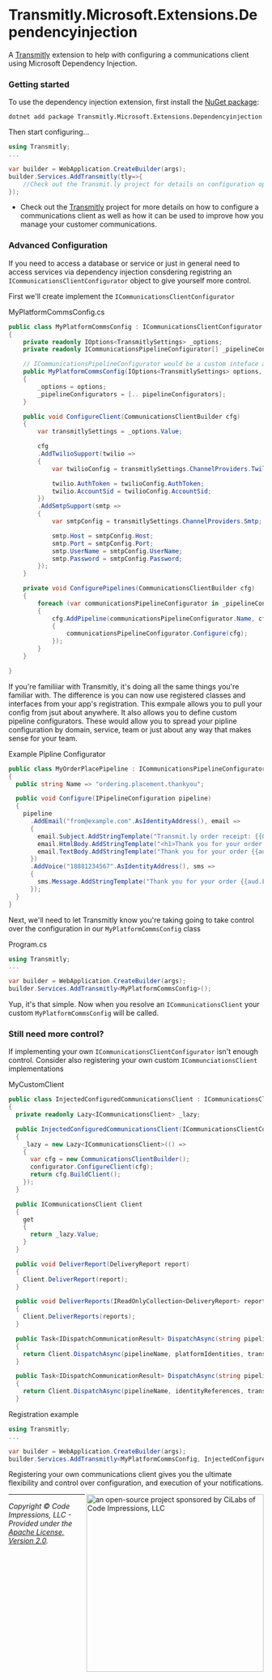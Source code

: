 # Transmitly.Microsoft.Extensions.Dependencyinjection

A [Transmitly](https://github.com/transmitly/transmitly) extension to help with configuring a communications client using Microsoft Dependency Injection.

### Getting started

To use the dependency injection extension, first install the [NuGet package](https://nuget.org/packages/transmitly.microsoft.extensions.dependencyinjection):

```shell
dotnet add package Transmitly.Microsoft.Extensions.Dependencyinjection
```

Then start configuring...

```csharp
using Transmitly;
...

var builder = WebApplication.CreateBuilder(args);
builder.Services.AddTransmitly(tly=>{
	//Check out the Transmit.ly project for details on configuration options!
});

```
* Check out the [Transmitly](https://github.com/transmitly/transmitly) project for more details on how to configure a communications client as well as how it can be used to improve how you manage your customer communications.

### Advanced Configuration
If you need to access a database or service or just in general need to access services via dependency injection consdering registring an `ICommunicationsClientConfigurator` object to give yourself more control. 

First we'll create implement the `ICommunicationsClientConfigurator`

MyPlatformCommsConfig.cs

```csharp
public class MyPlatformCommsConfig : ICommunicationsClientConfigurator
{
    private readonly IOptions<TransmitlySettings> _options;
    private readonly ICommunicationsPipelineConfigurator[] _pipelineConfigurators;

    // ICommunicationsPipelineConfigurator would be a custom inteface and you would be responsible for registering these implementations.
    public MyPlatformCommsConfig(IOptions<TransmitlySettings> options, IEnumerable<ICommunicationsPipelineConfigurator> pipelineConfigurators) 
    {
        _options = options;
        _pipelineConfigurators = [.. pipelineConfigurators];
    }

    public void ConfigureClient(CommunicationsClientBuilder cfg)
    {
        var transmitlySettings = _options.Value;

        cfg
        .AddTwilioSupport(twilio =>
        {
            var twilioConfig = transmitlySettings.ChannelProviders.Twilio;

            twilio.AuthToken = twilioConfig.AuthToken;
            twilio.AccountSid = twilioConfig.AccountSid;
        })
        .AddSmtpSupport(smtp =>
        {
            var smtpConfig = transmitlySettings.ChannelProviders.Smtp;

            smtp.Host = smtpConfig.Host;
            smtp.Port = smtpConfig.Port;
            smtp.UserName = smtpConfig.UserName;
            smtp.Password = smtpConfig.Password;
        });
    }

    private void ConfigurePipelines(CommunicationsClientBuilder cfg)
    {
        foreach (var communicationsPipelineConfigurator in _pipelineConfigurators)
        {
            cfg.AddPipeline(communicationsPipelineConfigurator.Name, cfg =>
            {
                communicationsPipelineConfigurator.Configure(cfg);
            });
        }
    }

}
```
If you're familiiar with Transmitly, it's doing all the same things you're familiar with. The difference is you can now use registered classes and interfaces from your app's registration. This exmpale allows you to pull your config from jsut about anywhere. It also allows you to define custom pipeline configurators. These would allow you to spread your pipline configuration by domain, service, team or just about any way that makes sense for your team.

Example Pipline Configurator

```csharp
public class MyOrderPlacePipeline : ICommunicationsPipelineConfigurator
{
  public string Name => "ordering.placement.thankyou";

  public void Configure(IPipelineConfiguration pipeline)
  {
    pipeline
      .AddEmail("from@example.com".AsIdentityAddress(), email =>
      {
        email.Subject.AddStringTemplate("Transmit.ly order receipt: {{OrderId}}");
        email.HtmlBody.AddStringTemplate("<h1>Thank you for your order {{aud.FirstName}}</h1><p>Totaling ${{GrandTotal}}.  Your order id is {{OrderId}}.</p>");
        email.TextBody.AddStringTemplate("Thank you for your order {{aud.FirstName}}, totaling ${{GrandTotal}} dollars.  Your order id is {{OrderId}}.");
      })
      .AddVoice("18881234567".AsIdentityAddress(), sms =>
      {
        sms.Message.AddStringTemplate("Thank you for your order {{aud.FirstName}}, totaling {{GrandTotal}} dollars.  Your order id is {{OrderId}}");
      });
  }
}

```

Next, we'll need to let Transmitly know you're taking going to take control over the configuration in our `MyPlatformCommsConfig` class

Program.cs
```csharp
using Transmitly;
...

var builder = WebApplication.CreateBuilder(args);
builder.Services.AddTransmitly<MyPlatformCommsConfig>();
```
Yup, it's that simple. Now when you resolve an `ICommunicationsClient` your custom `MyPlatformCommsConfig` will be called.



### Still need more control?
If implementing your own `ICommunicationsClientConfigurator` isn't enough control. Consider also registering your own custom `ICommunciationsClient` implementations

MyCustomClient
```csharp
public class InjectedConfiguredCommunicationsClient : ICommunicationsClient
{
  private readonly Lazy<ICommunicationsClient> _lazy;

  public InjectedConfiguredCommunicationsClient(ICommunicationsClientConfigurator configurator)
  {
    _lazy = new Lazy<ICommunicationsClient>(() =>
    {
      var cfg = new CommunicationsClientBuilder();
      configurator.ConfigureClient(cfg);
      return cfg.BuildClient();
    });
  }

  public ICommunicationsClient Client
  {
    get
    {
      return _lazy.Value;
    }
  }

  public void DeliverReport(DeliveryReport report)
  {
    Client.DeliverReport(report);
  }

  public void DeliverReports(IReadOnlyCollection<DeliveryReport> reports)
  {
    Client.DeliverReports(reports);
  }

  public Task<IDispatchCommunicationResult> DispatchAsync(string pipelineName, IReadOnlyCollection<IPlatformIdentityProfile> platformIdentities, ITransactionModel transactionalModel, IReadOnlyCollection<string> channelPreferences, string? cultureInfo = null, CancellationToken cancellationToken = default)
  {
    return Client.DispatchAsync(pipelineName, platformIdentities, transactionalModel, channelPreferences, cultureInfo, cancellationToken);
  }

  public Task<IDispatchCommunicationResult> DispatchAsync(string pipelineName, IReadOnlyCollection<IPlatformIdentityReference> identityReferences, ITransactionModel transactionalModel, IReadOnlyCollection<string> channelPreferences, string? cultureInfo = null, CancellationToken cancellationToken = default)
  {
    return Client.DispatchAsync(pipelineName, identityReferences, transactionalModel, channelPreferences, cultureInfo, cancellationToken);
  }
```


Registration example

```csharp
using Transmitly;
...

var builder = WebApplication.CreateBuilder(args);
builder.Services.AddTransmitly<MyPlatformCommsConfig, InjectedConfiguredCommunicationsClient>();
```

Registering your own communications client gives you the ultimate flexibility and control over configuration, and execution of your notifications.

<picture>
  <source media="(prefers-color-scheme: dark)" srcset="https://github.com/transmitly/transmitly/assets/3877248/524f26c8-f670-4dfa-be78-badda0f48bfb">
  <img alt="an open-source project sponsored by CiLabs of Code Impressions, LLC" src="https://github.com/transmitly/transmitly/assets/3877248/34239edd-234d-4bee-9352-49d781716364" width="350" align="right">
</picture> 

---------------------------------------------------

_Copyright &copy; Code Impressions, LLC - Provided under the [Apache License, Version 2.0](http://apache.org/licenses/LICENSE-2.0.html)._
